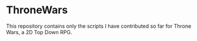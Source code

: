 # ThroneWars
This repository contains only the scripts I have contributed so far for Throne Wars, a 2D Top Down RPG.
